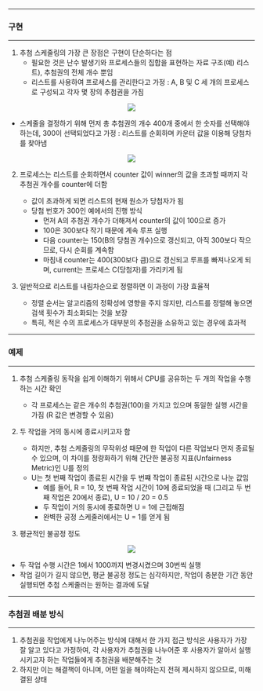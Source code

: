 -----
### 구현
-----
1. 추첨 스케줄링의 가장 큰 장점은 구현이 단순하다는 점
   - 필요한 것은 난수 발생기와 프로세스들의 집합을 표현하는 자료 구조(예) 리스트), 추첨권의 전체 개수 뿐임
   - 리스트를 사용하여 프로세스를 관리한다고 가정 : A, B 및 C 세 개의 프로세스로 구성되고 각자 몇 장의 추첨권을 가짐
<div align="center">
<img src="https://github.com/user-attachments/assets/e5f3681f-93c3-4f7d-980f-2fe1b85bfdd0">
</div>

   - 스케줄을 결정하기 위해 먼저 총 추첨권의 개수 400개 중에서 한 숫자를 선택해야 하는데, 300이 선택되었다고 가정 : 리스트를 순회하며 카운터 값을 이용해 당첨차를 찾아냄
<div align="center">
<img src="https://github.com/user-attachments/assets/ea0f68bd-1087-41f8-8fb8-50a695786fc0">
</div>

2. 프로세스는 리스트를 순회하면서 counter 값이 winner의 값을 초과할 때까지 각 추첨권 개수를 counter에 더함
   - 값이 초과하게 되면 리스트의 현재 원소가 당첨자가 됨
   - 당첨 번호가 300인 예에서의 진행 방식
     + 먼저 A의 추첨권 개수가 더해져서 counter의 값이 100으로 증가
     + 100은 300보다 작기 때문에 계속 루프 실행
     + 다음 counter는 150(B의 당첨권 개수)으로 갱신되고, 아직 300보다 작으므로, 다시 순회를 계속함
     + 마침내 counter는 400(300보다 큼)으로 갱신되고 루프를 빠져나오게 되며, current는 프로세스 C(당첨자)를 가리키게 됨

3. 일반적으로 리스트를 내림차순으로 정렬하면 이 과정이 가장 효율적
   - 정렬 순서는 알고리즘의 정확성에 영향을 주지 않지만, 리스트를 정렬해 놓으면 검색 횟수가 최소화되는 것을 보장
   - 특히, 적은 수의 프로세스가 대부분의 추첨권을 소유하고 있는 경우에 효과적

-----
### 예제
-----
1. 추첨 스케줄링 동작을 쉽게 이해하기 위해서 CPU를 공유하는 두 개의 작업을 수행하는 시간 확인
   - 각 프로세스는 같은 개수의 추첨권(100)을 가지고 있으며 동일한 실행 시간을 가짐 (R 값은 변경할 수 있음)

2. 두 작업을 거의 동시에 종료시키고자 함
   - 하지만, 추첨 스케줄링의 무작위성 때문에 한 작업이 다른 작업보다 먼저 종료될 수 있으며, 이 차이를 정량화하기 위해 간단한 불공정 지표(Unfairness Metric)인 U를 정의
   - U는 첫 번째 작업이 종료된 시간을 두 번쨰 작업이 종료된 시간으로 나눈 값임
     + 예를 들어, R = 10, 첫 번째 작업 시간이 10에 종료되었을 때 (그리고 두 번째 작업은 20에서 종료), U = 10 / 20 = 0.5
     + 두 작업이 거의 동시에 종료하면 U = 1에 근접해짐
     + 완벽한 공정 스케줄러에서는 U = 1를 얻게 됨

3. 평균적인 불공정 정도
<div align="center">
<img src="https://github.com/user-attachments/assets/804df795-0e89-4bdd-961f-18bf911e9ebc">
</div>

   - 두 작업 수행 시간은 1에서 1000까지 변경시켰으며 30번씩 실행
   - 작업 길이가 길지 않으면, 평균 불공정 정도는 심각하지만, 작업이 충분한 기간 동안 실행되면 추첨 스케줄러는 원하는 결과에 도달

-----
### 추첨권 배분 방식
-----
1. 추첨권을 작업에게 나누어주는 방식에 대해서 한 가지 접근 방식은 사용자가 가장 잘 알고 있다고 가정하여, 각 사용자가 추첨권을 나누어준 후 사용자가 알아서 실행시키고자 하는 작업들에게 추첨권을 배분해주는 것
2. 하지만 이는 해결책이 아니며, 어떤 일을 해야하는지 전혀 제시하지 않으므로, 미해결된 상태
